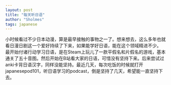 ```yaml
---
layout: post
title: "每天听日语"
author: "Sholmes"
tags: japanese  
---
```


小时候看过不少日本动漫，算是最早接触的事物之一了。想来想去，这么多年也就看日漫日剧这一个爱好持续了下来，如果能学好日语，能在这个领域精进不少。
最开始付诸行动学习日语，是在Steam上玩儿了一款平假名和片假名的游戏，基本通关了五十音图。然后开始在B站看大家的日语，可惜没有坚持下来。后来尝试过anki卡背日语汉字，同样没能坚持。最近几天，每次吃饭的时候就打开japanesepod101，听日语学习的podcast，倒是坚持了几天，希望能一直坚持下去。




